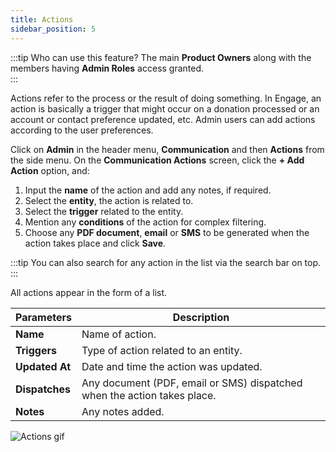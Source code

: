 ```yaml
---
title: Actions
sidebar_position: 5
---
```


:::tip Who can use this feature?
The main **Product Owners** along with the members having **Admin Roles** access granted.  
:::

Actions refer to the process or the result of doing something. In Engage, an action is basically a trigger that might occur on a donation processed or an account or contact preference updated, etc. Admin users can add actions according to the user preferences.  

Click on **Admin** in the header menu, **Communication** and then **Actions** from the side menu. On the **Communication Actions** screen, click the **+ Add Action** option, and:

1. Input the **name** of the action and add any notes, if required.
2. Select the **entity**, the action is related to.
3. Select the **trigger** related to the entity.
4. Mention any **conditions** of the action for complex filtering.
5. Choose any **PDF document**, **email** or **SMS** to be generated when the action takes place and click **Save**.

:::tip
You can also search for any action in the list via the search bar on top.
:::

All actions appear in the form of a list.

| Parameters | Description |
| ---------- | ----------- |
| **Name** | Name of action. |
| **Triggers** | Type of action related to an entity. |
| **Updated At** | Date and time the action was updated. |
| **Dispatches** | Any document (PDF, email or SMS) dispatched when the action takes place. |
| **Notes** | Any notes added. |

![Actions gif](./add-actions.gif)

